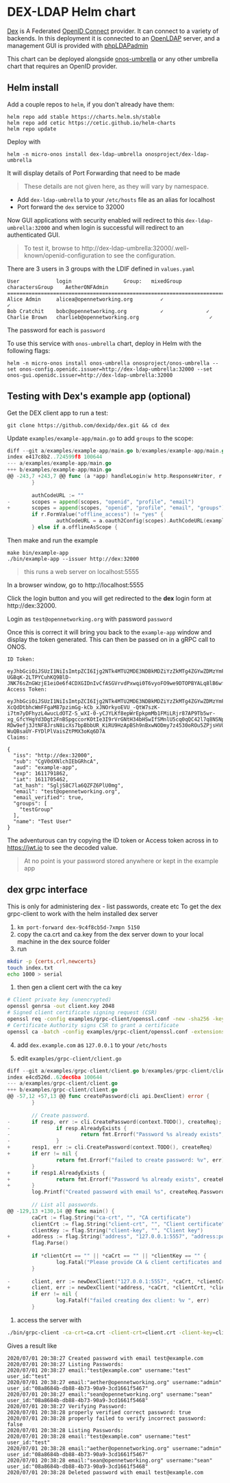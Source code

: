 # DEX-LDAP Helm chart

[Dex] is A Federated [OpenID Connect] provider. It can connect to a variety of backends.
In this deployment it is connected to an [OpenLDAP] server, and a management
GUI is provided with [phpLDAPadmin]

This chart can be deployed alongside [onos-umbrella](../onos-umbrella) or any other umbrella
chart that requires an OpenID provider.

## Helm install
Add a couple repos to `helm`, if you don't already have them:
```
helm repo add stable https://charts.helm.sh/stable
helm repo add cetic https://cetic.github.io/helm-charts
helm repo update
```

Deploy with

```
helm -n micro-onos install dex-ldap-umbrella onosproject/dex-ldap-umbrella
```

It will display details of Port Forwarding that need to be made

> These details are not given here, as they will vary by namespace.

* Add `dex-ldap-umbrella` to your `/etc/hosts` file as an alias for localhost
* Port forward the `dex` service to 32000

Now GUI applications with security enabled will redirect to this `dex-ldap-umbrella:32000`
and when login is successful will redirect to an authenticated GUI.

> To test it, browse to http://dex-ldap-umbrella:32000/.well-known/openid-configuration to see the configuration.


There are 3 users in 3 groups with the LDIF defined in `values.yaml`

```
User            login                 Group:   mixedGroup      charactersGroup    AetherONFAdmin
===============================================================================================
Alice Admin     alicea@opennetworking.org         ✓                                   ✓
Bob Cratchit    bobc@opennetworking.org           ✓              ✓
Charlie Brown   charlieb@opennetworking.org                       ✓
```

The password for each is `password`

To use this service with `onos-umbrella` chart, deploy in Helm with the following flags:
```
helm -n micro-onos install onos-umbrella onosproject/onos-umbrella --set onos-config.openidc.issuer=http://dex-ldap-umbrella:32000 --set onos-gui.openidc.issuer=http://dex-ldap-umbrella:32000
```

## Testing with Dex's example app (optional)
Get the DEX client app to run a test:
```
git clone https://github.com/dexidp/dex.git && cd dex
```

Update `examples/example-app/main.go` to add `groups` to the scope:

```go
diff --git a/examples/example-app/main.go b/examples/example-app/main.go
index e417c8b2..724599f8 100644
--- a/examples/example-app/main.go
+++ b/examples/example-app/main.go
@@ -243,7 +243,7 @@ func (a *app) handleLogin(w http.ResponseWriter, r *http.Request) {
        }
 
        authCodeURL := ""
-       scopes = append(scopes, "openid", "profile", "email")
+       scopes = append(scopes, "openid", "profile", "email", "groups")
        if r.FormValue("offline_access") != "yes" {
                authCodeURL = a.oauth2Config(scopes).AuthCodeURL(exampleAppState)
        } else if a.offlineAsScope {
```
Then make and run the example
```
make bin/example-app
./bin/example-app --issuer http://dex:32000
```
> this runs a web server on localhost:5555

In a browser window, go to http://localhost:5555

Click the login button and you will get redirected to the **dex** login form
at http://dex:32000.

Login as `test@opennetworking.org` with password `password`

Once this is correct it will bring you back to the `example-app` window and display
the token generated. This can then be passed on in a gRPC call to ONOS.

```
ID Token:

eyJhbGciOiJSUzI1NiIsImtpZCI6Ijg2NTk4MTU2MDE3NDBkMDZiYzZkMTg4ZGYwZDMzYmFhYzJkNGY4NTIifQ.eyJpc3MiOiJodHRwOi8vZGV4OjMyMDAwIiwic3ViIjoiQ2dWMGRYTmxjaElFYkdSaGNBIiwiYXVkIjoiZXhhbXBsZS1hcHAiLCJleHAiOjE2MTE3OTE4NjIsImlhdCI6MTYxMTcwNTQ2MiwiYXRfaGFzaCI6IlNnbGpTOEM3bGE2UVpGWjZQbFUwbWciLCJlbWFpbCI6InRlc3RAb3Blbm5ldHdvcmtpbmcub3JnIiwiZW1haWxfdmVyaWZpZWQiOnRydWUsImdyb3VwcyI6WyJ0ZXN0R3JvdXAiXSwibmFtZSI6IlRlc3QgVXNlciJ9.a_EdNHfI6EJLpngm480tyZtZxQEFkX0P6S8OErHUIgJvfL0oxdp1eWmVYS8MS-UGBqK-2LTPYCuhKQ9BlD-JNK76sZnGWzjE1eiOe6f4CDXGIDnIvCfASGVrvdPxwqi0T6vyoFO9we9DTOPBYALq8lB6wfIU8TQg6Tyxfd8UWVwHJ6A14me0VJQnrYGliPAB5GDRMZ13gWR24XafDiNjpWBi72xhpwnm99k_3jMn_EPn_d9xecsD0TUBTqFihSG90RpnGcZ00p7N47_smeCb5QDejenKP5JOiSHK_nzqPOwEDWrFkhkNnCNwFt7GO3jKLvtRgv6o9VGHkTeVTTuGwA
Access Token:

eyJhbGciOiJSUzI1NiIsImtpZCI6Ijg2NTk4MTU2MDE3NDBkMDZiYzZkMTg4ZGYwZDMzYmFhYzJkNGY4NTIifQ.eyJpc3MiOiJodHRwOi8vZGV4OjMyMDAwIiwic3ViIjoiQ2dWMGRYTmxjaElFYkdSaGNBIiwiYXVkIjoiZXhhbXBsZS1hcHAiLCJleHAiOjE2MTE3OTE4NjIsImlhdCI6MTYxMTcwNTQ2MiwiYXRfaGFzaCI6IlVJanRGUF9xWE9fT3g4ZEZCR1RJUEEiLCJlbWFpbCI6InRlc3RAb3Blbm5ldHdvcmtpbmcub3JnIiwiZW1haWxfdmVyaWZpZWQiOnRydWUsImdyb3VwcyI6WyJ0ZXN0R3JvdXAiXSwibmFtZSI6IlRlc3QgVXNlciJ9.rf_EpJ8tSm7k-XcQdDtbhcWmFFgaM87pzimGg-kCb_xJNOrkyoEVU_-QtW7szK-i7tm7yDFhyzL4wucLdOTZ-S_wXI-0-yCJYLKf8epWrEpkpmMb1FMiLRjr87AP9Tb5wr-xg_GfcYHgYd3Dgt2FnBSpgccorKOtIe3I9rVrGNtH34bHSwIfSMnlU5cq0qQC42l7q8NSNp3xBQjgED8J7lMTz_-RDw9efj3JtNF8JrsN8icXs7bpBbbUR_KiRU9HzApBSh9nBxwNODmy7z4530oROu5ZPjsHVQlRS13BnbXTLFqp7zub7-WuQBsaUY-FYDlPlVaisZtPMX3oKq6D7A
Claims:

{
  "iss": "http://dex:32000",
  "sub": "CgV0dXNlchIEbGRhcA",
  "aud": "example-app",
  "exp": 1611791862,
  "iat": 1611705462,
  "at_hash": "SgljS8C7la6QZFZ6PlU0mg",
  "email": "test@opennetworking.org",
  "email_verified": true,
  "groups": [
    "testGroup"
  ],
  "name": "Test User"
}
```

The adventurous can try copying the ID token or Access token across in to https://jwt.io
to see the decoded value.

> At no point is your password stored anywhere or kept in the example app

## dex grpc interface 
This is only for administering dex - list passwords, create etc
To get the dex grpc-client to work with the helm installed dex server

1) `km port-forward dex-9c4f8cb5d-7xmpn 5150`
2) copy the ca.crt and ca.key from the dex server down to your local machine in the dex source folder
3) run
```bash
mkdir -p {certs,crl,newcerts}
touch index.txt
echo 1000 > serial
```
1) then gen a client cert with the ca key
```bash
# Client private key (unencrypted)
openssl genrsa -out client.key 2048
# Signed client certificate signing request (CSR)
openssl req -config examples/grpc-client/openssl.conf -new -sha256 -key client.key -out client.csr -subj "/CN=fake-client"
# Certificate Authority signs CSR to grant a certificate
openssl ca -batch -config examples/grpc-client/openssl.conf -extensions usr_cert -days 365 -notext -md sha256 -in client.csr -out client.crt -cert ca.crt -keyfile ca.key
```

4) add `dex.example.com` as `127.0.0.1` to your `/etc/hosts`

5) edit `examples/grpc-client/client.go`

```go
diff --git a/examples/grpc-client/client.go b/examples/grpc-client/client.go
index e4cd526d..62dec6ba 100644
--- a/examples/grpc-client/client.go
+++ b/examples/grpc-client/client.go
@@ -57,12 +57,13 @@ func createPassword(cli api.DexClient) error {
        }
 
        // Create password.
-       if resp, err := cli.CreatePassword(context.TODO(), createReq); err != nil || resp.AlreadyExists {
-               if resp.AlreadyExists {
-                       return fmt.Errorf("Password %s already exists", createReq.Password.Email)
-               }
+       resp1, err := cli.CreatePassword(context.TODO(), createReq)
+       if err != nil {
                return fmt.Errorf("failed to create password: %v", err)
        }
+       if resp1.AlreadyExists {
+               return fmt.Errorf("Password %s already exists", createReq.Password.Email)
+       }
        log.Printf("Created password with email %s", createReq.Password.Email)
 
        // List all passwords.
@@ -129,13 +130,14 @@ func main() {
        caCrt := flag.String("ca-crt", "", "CA certificate")
        clientCrt := flag.String("client-crt", "", "Client certificate")
        clientKey := flag.String("client-key", "", "Client key")
+       address := flag.String("address", "127.0.0.1:5557", "address:port")
        flag.Parse()
 
        if *clientCrt == "" || *caCrt == "" || *clientKey == "" {
                log.Fatal("Please provide CA & client certificates and client key. Usage: ./client --ca-crt=<path ca.crt> --client-crt=<path client.crt> --client-key=<path client key>")
        }
 
-       client, err := newDexClient("127.0.0.1:5557", *caCrt, *clientCrt, *clientKey)
+       client, err := newDexClient(*address, *caCrt, *clientCrt, *clientKey)
        if err != nil {
                log.Fatalf("failed creating dex client: %v ", err)
        }
```

1) access the server with 
```bash
./bin/grpc-client -ca-crt=ca.crt -client-crt=client.crt -client-key=client.key -address=dex.example.com:5150
```

Gives a result like
```
2020/07/01 20:38:27 Created password with email test@example.com
2020/07/01 20:38:27 Listing Passwords:
2020/07/01 20:38:27 email:"test@example.com" username:"test" user_id:"test" 
2020/07/01 20:38:27 email:"aether@opennetworking.org" username:"admin" user_id:"08a8684b-db88-4b73-90a9-3cd1661f5467" 
2020/07/01 20:38:27 email:"sean@opennetworking.org" username:"sean" user_id:"08a8684b-db88-4b73-90a9-3cd1661f5468" 
2020/07/01 20:38:27 Verifying Password:
2020/07/01 20:38:28 properly verified correct password: true
2020/07/01 20:38:28 properly failed to verify incorrect password: false
2020/07/01 20:38:28 Listing Passwords:
2020/07/01 20:38:28 email:"test@example.com" username:"test" user_id:"test" 
2020/07/01 20:38:28 email:"aether@opennetworking.org" username:"admin" user_id:"08a8684b-db88-4b73-90a9-3cd1661f5467" 
2020/07/01 20:38:28 email:"sean@opennetworking.org" username:"sean" user_id:"08a8684b-db88-4b73-90a9-3cd1661f5468" 
2020/07/01 20:38:28 Deleted password with email test@example.com
```

[Dex]: http://dexidp.io
[OpenID Connect]: https://openid.net/connect/
[OpenLDAP]: https://www.openldap.org
[phpLDAPadmin]: http://phpldapadmin.sourceforge.net/wiki/index.php/Main_Page
